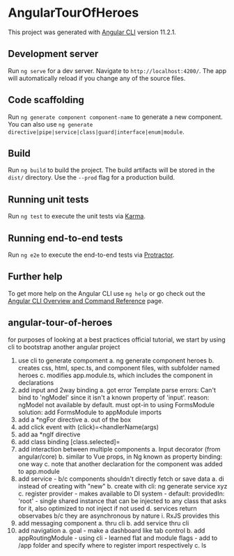 # AngularTourOfHeroes

This project was generated with [Angular CLI](https://github.com/angular/angular-cli) version 11.2.1.

## Development server

Run `ng serve` for a dev server. Navigate to `http://localhost:4200/`. The app will automatically reload if you change any of the source files.

## Code scaffolding

Run `ng generate component component-name` to generate a new component. You can also use `ng generate directive|pipe|service|class|guard|interface|enum|module`.

## Build

Run `ng build` to build the project. The build artifacts will be stored in the `dist/` directory. Use the `--prod` flag for a production build.

## Running unit tests

Run `ng test` to execute the unit tests via [Karma](https://karma-runner.github.io).

## Running end-to-end tests

Run `ng e2e` to execute the end-to-end tests via [Protractor](http://www.protractortest.org/).

## Further help

To get more help on the Angular CLI use `ng help` or go check out the [Angular CLI Overview and Command Reference](https://angular.io/cli) page.

## angular-tour-of-heroes

for purposes of looking at a best practices official tutorial, we start by using cli to bootstrap another angular project
1.  use cli to generate compoment
    a.  ng generate component heroes
    b.  creates css, html, spec.ts, and component files, with subfolder named heroes
    c.  modifies app.module.ts, which includes the component in declarations
2.  add input and 2way binding
    a.  got error 
Template parse errors:
Can't bind to 'ngModel' since it isn't a known property of 'input'.
    reason: ngModel not available by default.  must opt-in to using FormsModule
    solution: add FormsModule to appModule imports
3.  add a *ngFor directive
    a.  out of the box
4.  add click event with (click)=<handlerName(args)
5.  add aa *ngIf directive
6.  add class binding [class.selected]=<boolean>
7.  add interaction between multiple components
    a.  Input decorator (from angular/core)
    b.  similar to Vue props, in Ng known as property binding: one way
    c.  note that another declaration for the component was added to app.module
8.  add service - b/c components shouldn't directly fetch or save data 
    a.  di instead of creating with "new"
    b.  create with cli: ng generate service xyz
    c.  register provider - makes available to DI system - default: providedIn: 'root' - single shared instance that can be injected to any class that asks for it, also optimized to not inject if not used
    d.  services return observabes b/c they are asynchronous by nature
        i.  RxJS provides this
9.  add messaging component 
    a.  thru cli 
    b.  add service thru cli 
10.  add navigation
    a.  goal - make a dashboard like tab control 
    b.  add appRoutingModule - using cli - learned flat and module flags - add to /app folder and specify where to register import respectively
    c.  ls
